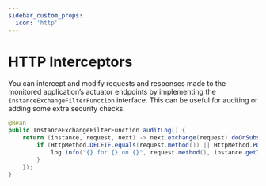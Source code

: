 ```yaml
---
sidebar_custom_props:
  icon: 'http'
---
```


# HTTP Interceptors

You can intercept and modify requests and responses made to the monitored application’s actuator endpoints by implementing the `InstanceExchangeFilterFunction` interface. This can be useful for auditing or adding some extra security checks.

```java title="CustomHttpInterceptor.java"
@Bean
public InstanceExchangeFilterFunction auditLog() {
    return (instance, request, next) -> next.exchange(request).doOnSubscribe((s) -> {
        if (HttpMethod.DELETE.equals(request.method()) || HttpMethod.POST.equals(request.method())) {
            log.info("{} for {} on {}", request.method(), instance.getId(), request.url());
        }
    });
}
```
